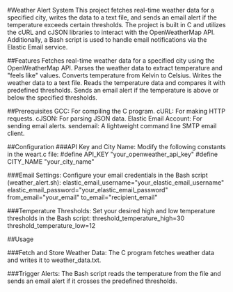 #Weather Alert System
This project fetches real-time weather data for a specified city, writes the data to a text file, and sends an email alert if the temperature exceeds certain thresholds. The project is built in C and utilizes the cURL and cJSON libraries to interact with the OpenWeatherMap API. Additionally, a Bash script is used to handle email notifications via the Elastic Email service.

##Features
Fetches real-time weather data for a specified city using the OpenWeatherMap API.
Parses the weather data to extract temperature and "feels like" values.
Converts temperature from Kelvin to Celsius.
Writes the weather data to a text file.
Reads the temperature data and compares it with predefined thresholds.
Sends an email alert if the temperature is above or below the specified thresholds.

##Prerequisites
GCC: For compiling the C program.
cURL: For making HTTP requests.
cJSON: For parsing JSON data.
Elastic Email Account: For sending email alerts.
sendemail: A lightweight command line SMTP email client.

##Configuration
###API Key and City Name:
Modify the following constants in the weart.c file:
#define API_KEY "your_openweather_api_key"
#define CITY_NAME "your_city_name"

###Email Settings:
Configure your email credentials in the Bash script (weather_alert.sh):
elastic_email_username="your_elastic_email_username"
elastic_email_password="your_elastic_email_password"
from_email="your_email"
to_email="recipient_email"

###Temperature Thresholds:
Set your desired high and low temperature thresholds in the Bash script:
threshold_temperature_high=30
threshold_temperature_low=12

##Usage

###Fetch and Store Weather Data:
The C program fetches weather data and writes it to weather_data.txt.

###Trigger Alerts:
The Bash script reads the temperature from the file and sends an email alert if it crosses the predefined thresholds.
